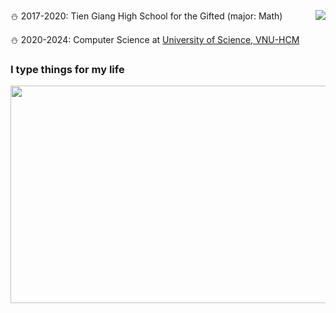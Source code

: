 
<a href="#">
  <img align="right" src="https://github-readme-stats.vercel.app/api/top-langs/?username=lnqminh3003&hide=html&layout=compact&theme=dark">
  <p> </p>
</a>


:snowman: 2017-2020: Tien Giang High School for the Gifted (major: Math)

:snowman: 2020-2024: Computer Science at [University of Science, VNU-HCM](https://www.hcmus.edu.vn)

### I type things for my life

<img src="https://github.com/lnqminh3003/lnqminh3003/assets/101281380/94007927-a51d-4261-ac76-0652126157f5" width="620" height="348">






